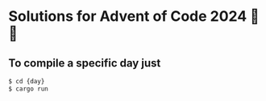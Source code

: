 # Solutions for Advent of Code 2024 :santa: :christmas_tree:

## To compile a specific day just
```bash
$ cd {day}
$ cargo run
```
